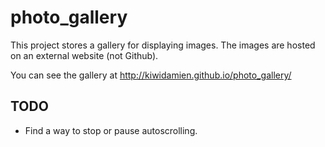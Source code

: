 # photo_gallery

This project stores a gallery for displaying images. The images are hosted on an external website (not Github).

You can see the gallery at http://kiwidamien.github.io/photo_gallery/

## TODO

* Find a way to stop or pause autoscrolling.

